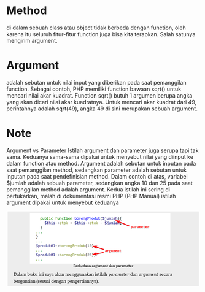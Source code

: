 # Method
 di dalam sebuah class atau object tidak berbeda dengan function, oleh karena itu 
seluruh fitur-fitur function juga bisa kita terapkan. Salah satunya mengirim argument.

# Argument 
adalah sebutan untuk nilai input yang diberikan pada saat pemanggilan function. 
Sebagai contoh, PHP memiliki function bawaan sqrt() untuk mencari nilai akar kuadrat. 
Function sqrt() butuh 1 argumen berupa angka yang akan dicari nilai akar kuadratnya. Untuk 
mencari akar kuadrat dari 49, perintahnya adalah sqrt(49), angka 49 di sini merupakan 
sebuah argument. 

# Note
 Argument vs Parameter
 Istilah argument dan parameter juga serupa tapi tak sama. Keduanya sama-sama dipakai
 untuk menyebut nilai yang diinput ke dalam function atau method. Argument adalah 
sebutan untuk inputan pada saat pemanggilan method, sedangkan parameter adalah 
sebutan untuk inputan pada saat pendefinisian method. 
Dalam contoh di atas, variabel $jumlah adalah sebuah parameter, sedangkan angka 10 
dan 25 pada saat pemanggilan method adalah argument. Kedua istilah ini sering di 
pertukarkan, malah di dokumentasi resmi PHP (PHP Manual) istilah argument dipakai 
untuk menyebut keduanya

![Alt text](image.png)